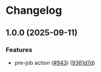 # Changelog

## 1.0.0 (2025-09-11)


### Features

* pre-job action ([#943](https://github.com/immich-app/devtools/issues/943)) ([9361d7d](https://github.com/immich-app/devtools/commit/9361d7d759477da1aa6abc48ec553669f1a01b05))
